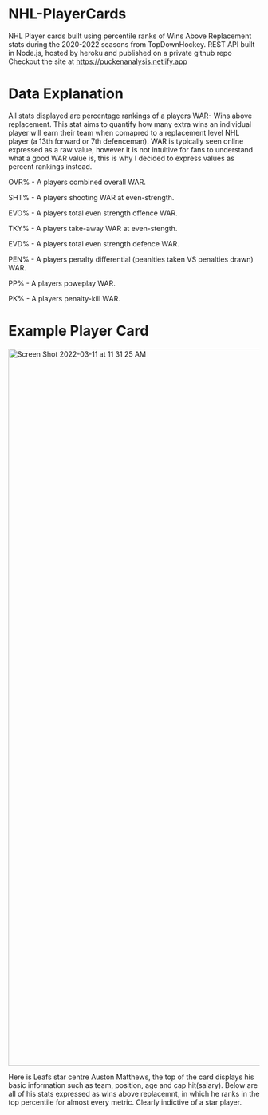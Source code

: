 # NHL-PlayerCards
NHL Player cards built using percentile ranks of Wins Above Replacement stats during the 2020-2022 seasons from TopDownHockey. REST API built in Node.js, hosted by heroku and published on a private github repo
Checkout the site at https://puckenanalysis.netlify.app
# Data Explanation
All stats displayed are percentage rankings of a players WAR- Wins above replacement. This stat aims to quantify how many extra wins an individual player will earn
their team when comapred to a replacement level NHL player (a 13th forward or 7th defenceman). WAR is typically seen online expressed as a raw value, however it is not intuitive for fans to understand what a good WAR value is, this is why I decided to express values as percent rankings instead. 

OVR% - A players combined overall WAR. 

SHT% - A players shooting WAR at even-strength. 

EVO% - A players total even strength offence WAR. 

TKY% - A players take-away WAR at even-stength. 

EVD% - A players total even strength defence WAR. 

PEN% - A players penalty differential (peanlties taken VS penalties drawn) WAR. 

PP% - A players poweplay WAR. 

PK% - A players penalty-kill WAR. 

# Example Player Card

<img width="1438" alt="Screen Shot 2022-03-11 at 11 31 25 AM" src="https://user-images.githubusercontent.com/57304403/157908378-721890c9-abb8-4275-8afa-c339a8cd4f8d.png">

Here is Leafs star centre Auston Matthews, the top of the card displays his basic information such as team, position, age and cap hit(salary). Below are all of his stats expressed as wins above replacemnt, in which he ranks in the top percentile for almost every metric. Clearly indictive of a star player. 


